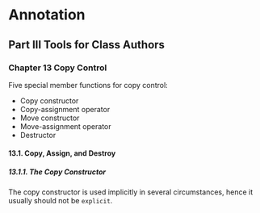 # Annotation



## Part III Tools for Class Authors

### Chapter 13 Copy Control

Five special member functions for copy control:

- Copy constructor
- Copy-assignment operator
- Move constructor
- Move-assignment operator
- Destructor

#### 13.1. Copy, Assign, and Destroy

##### 13.1.1. The Copy Constructor

The copy constructor is used implicitly in several circumstances, hence it usually should not be `explicit`.
